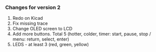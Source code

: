 
### Changes for version 2

1. Redo on Kicad
1. Fix missing trace
1. Change OLED screen to LCD
1. Add more buttons. Total 5 (hotter, colder, timer: start, pause, stop / menu: return, select, enter)
1. LEDS - at least 3 (red, green, yellow)



